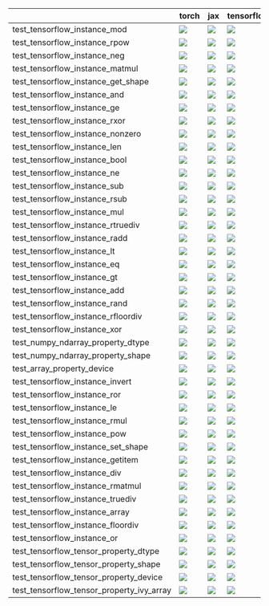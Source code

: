 |                                           | torch                                                                                                                                                                                  | jax                                                                                                                                                                                    | tensorflow                                                                                                                                                                             | numpy                                                                                                                                                                                  |
|:------------------------------------------|:---------------------------------------------------------------------------------------------------------------------------------------------------------------------------------------|:---------------------------------------------------------------------------------------------------------------------------------------------------------------------------------------|:---------------------------------------------------------------------------------------------------------------------------------------------------------------------------------------|:---------------------------------------------------------------------------------------------------------------------------------------------------------------------------------------|
| test_tensorflow_instance_mod              | <a href="https://github.com/unifyai/ivy/actions/runs/4458104063/jobs/7829627615" rel="noopener noreferrer" target="_blank"><img src=https://img.shields.io/badge/-failure-red></a>     | <a href="https://github.com/unifyai/ivy/actions/runs/4458104063/jobs/7829627615" rel="noopener noreferrer" target="_blank"><img src=https://img.shields.io/badge/-failure-red></a>     | <a href="https://github.com/unifyai/ivy/actions/runs/4458104063/jobs/7829627615" rel="noopener noreferrer" target="_blank"><img src=https://img.shields.io/badge/-failure-red></a>     | <a href="https://github.com/unifyai/ivy/actions/runs/4458104063/jobs/7829627615" rel="noopener noreferrer" target="_blank"><img src=https://img.shields.io/badge/-failure-red></a>     |
| test_tensorflow_instance_rpow             | <a href="https://github.com/unifyai/ivy/actions/runs/4458381851/jobs/7830131246" rel="noopener noreferrer" target="_blank"><img src=https://img.shields.io/badge/-success-success></a> | <a href="https://github.com/unifyai/ivy/actions/runs/4458381851/jobs/7830131246" rel="noopener noreferrer" target="_blank"><img src=https://img.shields.io/badge/-success-success></a> | <a href="https://github.com/unifyai/ivy/actions/runs/4458381851/jobs/7830131246" rel="noopener noreferrer" target="_blank"><img src=https://img.shields.io/badge/-success-success></a> | <a href="https://github.com/unifyai/ivy/actions/runs/4458381851/jobs/7830131246" rel="noopener noreferrer" target="_blank"><img src=https://img.shields.io/badge/-success-success></a> |
| test_tensorflow_instance_neg              | <a href="https://github.com/unifyai/ivy/actions/runs/4458104063/jobs/7829627615" rel="noopener noreferrer" target="_blank"><img src=https://img.shields.io/badge/-success-success></a> | <a href="https://github.com/unifyai/ivy/actions/runs/4458104063/jobs/7829627615" rel="noopener noreferrer" target="_blank"><img src=https://img.shields.io/badge/-success-success></a> | <a href="https://github.com/unifyai/ivy/actions/runs/4458104063/jobs/7829627615" rel="noopener noreferrer" target="_blank"><img src=https://img.shields.io/badge/-success-success></a> | <a href="https://github.com/unifyai/ivy/actions/runs/4458104063/jobs/7829627615" rel="noopener noreferrer" target="_blank"><img src=https://img.shields.io/badge/-success-success></a> |
| test_tensorflow_instance_matmul           | <a href="https://github.com/unifyai/ivy/actions/runs/4458104063/jobs/7829627615" rel="noopener noreferrer" target="_blank"><img src=https://img.shields.io/badge/-failure-red></a>     | <a href="https://github.com/unifyai/ivy/actions/runs/4458104063/jobs/7829627615" rel="noopener noreferrer" target="_blank"><img src=https://img.shields.io/badge/-failure-red></a>     | <a href="https://github.com/unifyai/ivy/actions/runs/4458104063/jobs/7829627615" rel="noopener noreferrer" target="_blank"><img src=https://img.shields.io/badge/-failure-red></a>     | <a href="https://github.com/unifyai/ivy/actions/runs/4458104063/jobs/7829627615" rel="noopener noreferrer" target="_blank"><img src=https://img.shields.io/badge/-failure-red></a>     |
| test_tensorflow_instance_get_shape        | <a href="https://github.com/unifyai/ivy/actions/runs/4458104063/jobs/7829627615" rel="noopener noreferrer" target="_blank"><img src=https://img.shields.io/badge/-success-success></a> | <a href="https://github.com/unifyai/ivy/actions/runs/4458104063/jobs/7829627615" rel="noopener noreferrer" target="_blank"><img src=https://img.shields.io/badge/-success-success></a> | <a href="https://github.com/unifyai/ivy/actions/runs/4458104063/jobs/7829627615" rel="noopener noreferrer" target="_blank"><img src=https://img.shields.io/badge/-success-success></a> | <a href="https://github.com/unifyai/ivy/actions/runs/4458104063/jobs/7829627615" rel="noopener noreferrer" target="_blank"><img src=https://img.shields.io/badge/-success-success></a> |
| test_tensorflow_instance_and              | <a href="https://github.com/unifyai/ivy/actions/runs/4482605148/jobs/7880853515" rel="noopener noreferrer" target="_blank"><img src=https://img.shields.io/badge/-success-success></a> | <a href="https://github.com/unifyai/ivy/actions/runs/4482605148/jobs/7880853515" rel="noopener noreferrer" target="_blank"><img src=https://img.shields.io/badge/-success-success></a> | <a href="https://github.com/unifyai/ivy/actions/runs/4482605148/jobs/7880853515" rel="noopener noreferrer" target="_blank"><img src=https://img.shields.io/badge/-success-success></a> | <a href="https://github.com/unifyai/ivy/actions/runs/4482605148/jobs/7880853515" rel="noopener noreferrer" target="_blank"><img src=https://img.shields.io/badge/-success-success></a> |
| test_tensorflow_instance_ge               | <a href="https://github.com/unifyai/ivy/actions/runs/4458104063/jobs/7829627615" rel="noopener noreferrer" target="_blank"><img src=https://img.shields.io/badge/-success-success></a> | <a href="https://github.com/unifyai/ivy/actions/runs/4458104063/jobs/7829627615" rel="noopener noreferrer" target="_blank"><img src=https://img.shields.io/badge/-success-success></a> | <a href="https://github.com/unifyai/ivy/actions/runs/4458104063/jobs/7829627615" rel="noopener noreferrer" target="_blank"><img src=https://img.shields.io/badge/-success-success></a> | <a href="https://github.com/unifyai/ivy/actions/runs/4458104063/jobs/7829627615" rel="noopener noreferrer" target="_blank"><img src=https://img.shields.io/badge/-success-success></a> |
| test_tensorflow_instance_rxor             | <a href="https://github.com/unifyai/ivy/actions/runs/4458381851/jobs/7830131246" rel="noopener noreferrer" target="_blank"><img src=https://img.shields.io/badge/-failure-red></a>     | <a href="https://github.com/unifyai/ivy/actions/runs/4458381851/jobs/7830131246" rel="noopener noreferrer" target="_blank"><img src=https://img.shields.io/badge/-failure-red></a>     | <a href="https://github.com/unifyai/ivy/actions/runs/4458381851/jobs/7830131246" rel="noopener noreferrer" target="_blank"><img src=https://img.shields.io/badge/-failure-red></a>     | <a href="https://github.com/unifyai/ivy/actions/runs/4458381851/jobs/7830131246" rel="noopener noreferrer" target="_blank"><img src=https://img.shields.io/badge/-failure-red></a>     |
| test_tensorflow_instance_nonzero          | <a href="https://github.com/unifyai/ivy/actions/runs/4458104063/jobs/7829627615" rel="noopener noreferrer" target="_blank"><img src=https://img.shields.io/badge/-success-success></a> | <a href="https://github.com/unifyai/ivy/actions/runs/4458104063/jobs/7829627615" rel="noopener noreferrer" target="_blank"><img src=https://img.shields.io/badge/-success-success></a> | <a href="https://github.com/unifyai/ivy/actions/runs/4458104063/jobs/7829627615" rel="noopener noreferrer" target="_blank"><img src=https://img.shields.io/badge/-success-success></a> | <a href="https://github.com/unifyai/ivy/actions/runs/4458104063/jobs/7829627615" rel="noopener noreferrer" target="_blank"><img src=https://img.shields.io/badge/-success-success></a> |
| test_tensorflow_instance_len              | <a href="https://github.com/unifyai/ivy/actions/runs/4458104063/jobs/7829627615" rel="noopener noreferrer" target="_blank"><img src=https://img.shields.io/badge/-success-success></a> | <a href="https://github.com/unifyai/ivy/actions/runs/4458104063/jobs/7829627615" rel="noopener noreferrer" target="_blank"><img src=https://img.shields.io/badge/-success-success></a> | <a href="https://github.com/unifyai/ivy/actions/runs/4458104063/jobs/7829627615" rel="noopener noreferrer" target="_blank"><img src=https://img.shields.io/badge/-failure-red></a>     | <a href="https://github.com/unifyai/ivy/actions/runs/4458104063/jobs/7829627615" rel="noopener noreferrer" target="_blank"><img src=https://img.shields.io/badge/-success-success></a> |
| test_tensorflow_instance_bool             | <a href="https://github.com/unifyai/ivy/actions/runs/4482605148/jobs/7880853515" rel="noopener noreferrer" target="_blank"><img src=https://img.shields.io/badge/-success-success></a> | <a href="https://github.com/unifyai/ivy/actions/runs/4482605148/jobs/7880853515" rel="noopener noreferrer" target="_blank"><img src=https://img.shields.io/badge/-success-success></a> | <a href="https://github.com/unifyai/ivy/actions/runs/4482605148/jobs/7880853515" rel="noopener noreferrer" target="_blank"><img src=https://img.shields.io/badge/-success-success></a> | <a href="https://github.com/unifyai/ivy/actions/runs/4482605148/jobs/7880853515" rel="noopener noreferrer" target="_blank"><img src=https://img.shields.io/badge/-success-success></a> |
| test_tensorflow_instance_ne               | <a href="https://github.com/unifyai/ivy/actions/runs/4458104063/jobs/7829627615" rel="noopener noreferrer" target="_blank"><img src=https://img.shields.io/badge/-success-success></a> | <a href="https://github.com/unifyai/ivy/actions/runs/4458104063/jobs/7829627615" rel="noopener noreferrer" target="_blank"><img src=https://img.shields.io/badge/-success-success></a> | <a href="https://github.com/unifyai/ivy/actions/runs/4458104063/jobs/7829627615" rel="noopener noreferrer" target="_blank"><img src=https://img.shields.io/badge/-success-success></a> | <a href="https://github.com/unifyai/ivy/actions/runs/4458104063/jobs/7829627615" rel="noopener noreferrer" target="_blank"><img src=https://img.shields.io/badge/-success-success></a> |
| test_tensorflow_instance_sub              | <a href="https://github.com/unifyai/ivy/actions/runs/4458381851/jobs/7830131246" rel="noopener noreferrer" target="_blank"><img src=https://img.shields.io/badge/-success-success></a> | <a href="https://github.com/unifyai/ivy/actions/runs/4458381851/jobs/7830131246" rel="noopener noreferrer" target="_blank"><img src=https://img.shields.io/badge/-success-success></a> | <a href="https://github.com/unifyai/ivy/actions/runs/4458381851/jobs/7830131246" rel="noopener noreferrer" target="_blank"><img src=https://img.shields.io/badge/-success-success></a> | <a href="https://github.com/unifyai/ivy/actions/runs/4458381851/jobs/7830131246" rel="noopener noreferrer" target="_blank"><img src=https://img.shields.io/badge/-success-success></a> |
| test_tensorflow_instance_rsub             | <a href="https://github.com/unifyai/ivy/actions/runs/4458381851/jobs/7830131246" rel="noopener noreferrer" target="_blank"><img src=https://img.shields.io/badge/-success-success></a> | <a href="https://github.com/unifyai/ivy/actions/runs/4458381851/jobs/7830131246" rel="noopener noreferrer" target="_blank"><img src=https://img.shields.io/badge/-success-success></a> | <a href="https://github.com/unifyai/ivy/actions/runs/4458381851/jobs/7830131246" rel="noopener noreferrer" target="_blank"><img src=https://img.shields.io/badge/-success-success></a> | <a href="https://github.com/unifyai/ivy/actions/runs/4458381851/jobs/7830131246" rel="noopener noreferrer" target="_blank"><img src=https://img.shields.io/badge/-success-success></a> |
| test_tensorflow_instance_mul              | <a href="https://github.com/unifyai/ivy/actions/runs/4458104063/jobs/7829627615" rel="noopener noreferrer" target="_blank"><img src=https://img.shields.io/badge/-success-success></a> | <a href="https://github.com/unifyai/ivy/actions/runs/4458104063/jobs/7829627615" rel="noopener noreferrer" target="_blank"><img src=https://img.shields.io/badge/-success-success></a> | <a href="https://github.com/unifyai/ivy/actions/runs/4458104063/jobs/7829627615" rel="noopener noreferrer" target="_blank"><img src=https://img.shields.io/badge/-success-success></a> | <a href="https://github.com/unifyai/ivy/actions/runs/4458104063/jobs/7829627615" rel="noopener noreferrer" target="_blank"><img src=https://img.shields.io/badge/-success-success></a> |
| test_tensorflow_instance_rtruediv         | <a href="https://github.com/unifyai/ivy/actions/runs/4458381851/jobs/7830131246" rel="noopener noreferrer" target="_blank"><img src=https://img.shields.io/badge/-success-success></a> | <a href="https://github.com/unifyai/ivy/actions/runs/4458381851/jobs/7830131246" rel="noopener noreferrer" target="_blank"><img src=https://img.shields.io/badge/-success-success></a> | <a href="https://github.com/unifyai/ivy/actions/runs/4458381851/jobs/7830131246" rel="noopener noreferrer" target="_blank"><img src=https://img.shields.io/badge/-success-success></a> | <a href="https://github.com/unifyai/ivy/actions/runs/4458381851/jobs/7830131246" rel="noopener noreferrer" target="_blank"><img src=https://img.shields.io/badge/-success-success></a> |
| test_tensorflow_instance_radd             | <a href="https://github.com/unifyai/ivy/actions/runs/4458104063/jobs/7829627615" rel="noopener noreferrer" target="_blank"><img src=https://img.shields.io/badge/-success-success></a> | <a href="https://github.com/unifyai/ivy/actions/runs/4458104063/jobs/7829627615" rel="noopener noreferrer" target="_blank"><img src=https://img.shields.io/badge/-success-success></a> | <a href="https://github.com/unifyai/ivy/actions/runs/4458104063/jobs/7829627615" rel="noopener noreferrer" target="_blank"><img src=https://img.shields.io/badge/-success-success></a> | <a href="https://github.com/unifyai/ivy/actions/runs/4458104063/jobs/7829627615" rel="noopener noreferrer" target="_blank"><img src=https://img.shields.io/badge/-success-success></a> |
| test_tensorflow_instance_lt               | <a href="https://github.com/unifyai/ivy/actions/runs/4458104063/jobs/7829627615" rel="noopener noreferrer" target="_blank"><img src=https://img.shields.io/badge/-failure-red></a>     | <a href="https://github.com/unifyai/ivy/actions/runs/4458104063/jobs/7829627615" rel="noopener noreferrer" target="_blank"><img src=https://img.shields.io/badge/-failure-red></a>     | <a href="https://github.com/unifyai/ivy/actions/runs/4458104063/jobs/7829627615" rel="noopener noreferrer" target="_blank"><img src=https://img.shields.io/badge/-failure-red></a>     | <a href="https://github.com/unifyai/ivy/actions/runs/4458104063/jobs/7829627615" rel="noopener noreferrer" target="_blank"><img src=https://img.shields.io/badge/-failure-red></a>     |
| test_tensorflow_instance_eq               | <a href="https://github.com/unifyai/ivy/actions/runs/4458104063/jobs/7829627615" rel="noopener noreferrer" target="_blank"><img src=https://img.shields.io/badge/-success-success></a> | <a href="https://github.com/unifyai/ivy/actions/runs/4482605148/jobs/7880853515" rel="noopener noreferrer" target="_blank"><img src=https://img.shields.io/badge/-success-success></a> | <a href="https://github.com/unifyai/ivy/actions/runs/4458104063/jobs/7829627615" rel="noopener noreferrer" target="_blank"><img src=https://img.shields.io/badge/-success-success></a> | <a href="https://github.com/unifyai/ivy/actions/runs/4482605148/jobs/7880853515" rel="noopener noreferrer" target="_blank"><img src=https://img.shields.io/badge/-success-success></a> |
| test_tensorflow_instance_gt               | <a href="https://github.com/unifyai/ivy/actions/runs/4458104063/jobs/7829627615" rel="noopener noreferrer" target="_blank"><img src=https://img.shields.io/badge/-failure-red></a>     | <a href="https://github.com/unifyai/ivy/actions/runs/4458104063/jobs/7829627615" rel="noopener noreferrer" target="_blank"><img src=https://img.shields.io/badge/-failure-red></a>     | <a href="https://github.com/unifyai/ivy/actions/runs/4458104063/jobs/7829627615" rel="noopener noreferrer" target="_blank"><img src=https://img.shields.io/badge/-failure-red></a>     | <a href="https://github.com/unifyai/ivy/actions/runs/4458104063/jobs/7829627615" rel="noopener noreferrer" target="_blank"><img src=https://img.shields.io/badge/-failure-red></a>     |
| test_tensorflow_instance_add              | <a href="https://github.com/unifyai/ivy/actions/runs/4482605148/jobs/7880853515" rel="noopener noreferrer" target="_blank"><img src=https://img.shields.io/badge/-success-success></a> | <a href="https://github.com/unifyai/ivy/actions/runs/4482605148/jobs/7880853515" rel="noopener noreferrer" target="_blank"><img src=https://img.shields.io/badge/-success-success></a> | <a href="https://github.com/unifyai/ivy/actions/runs/4482605148/jobs/7880853515" rel="noopener noreferrer" target="_blank"><img src=https://img.shields.io/badge/-success-success></a> | <a href="https://github.com/unifyai/ivy/actions/runs/4482605148/jobs/7880853515" rel="noopener noreferrer" target="_blank"><img src=https://img.shields.io/badge/-success-success></a> |
| test_tensorflow_instance_rand             | <a href="https://github.com/unifyai/ivy/actions/runs/4458104063/jobs/7829627615" rel="noopener noreferrer" target="_blank"><img src=https://img.shields.io/badge/-failure-red></a>     | <a href="https://github.com/unifyai/ivy/actions/runs/4458104063/jobs/7829627615" rel="noopener noreferrer" target="_blank"><img src=https://img.shields.io/badge/-failure-red></a>     | <a href="https://github.com/unifyai/ivy/actions/runs/4458104063/jobs/7829627615" rel="noopener noreferrer" target="_blank"><img src=https://img.shields.io/badge/-failure-red></a>     | <a href="https://github.com/unifyai/ivy/actions/runs/4458104063/jobs/7829627615" rel="noopener noreferrer" target="_blank"><img src=https://img.shields.io/badge/-failure-red></a>     |
| test_tensorflow_instance_rfloordiv        | <a href="https://github.com/unifyai/ivy/actions/runs/4458381851/jobs/7830131246" rel="noopener noreferrer" target="_blank"><img src=https://img.shields.io/badge/-failure-red></a>     | <a href="https://github.com/unifyai/ivy/actions/runs/4458104063/jobs/7829627615" rel="noopener noreferrer" target="_blank"><img src=https://img.shields.io/badge/-success-success></a> | <a href="https://github.com/unifyai/ivy/actions/runs/4458381851/jobs/7830131246" rel="noopener noreferrer" target="_blank"><img src=https://img.shields.io/badge/-success-success></a> | <a href="https://github.com/unifyai/ivy/actions/runs/4458104063/jobs/7829627615" rel="noopener noreferrer" target="_blank"><img src=https://img.shields.io/badge/-success-success></a> |
| test_tensorflow_instance_xor              | <a href="https://github.com/unifyai/ivy/actions/runs/4458381851/jobs/7830131246" rel="noopener noreferrer" target="_blank"><img src=https://img.shields.io/badge/-failure-red></a>     | <a href="https://github.com/unifyai/ivy/actions/runs/4458381851/jobs/7830131246" rel="noopener noreferrer" target="_blank"><img src=https://img.shields.io/badge/-failure-red></a>     | <a href="https://github.com/unifyai/ivy/actions/runs/4458381851/jobs/7830131246" rel="noopener noreferrer" target="_blank"><img src=https://img.shields.io/badge/-failure-red></a>     | <a href="https://github.com/unifyai/ivy/actions/runs/4458381851/jobs/7830131246" rel="noopener noreferrer" target="_blank"><img src=https://img.shields.io/badge/-failure-red></a>     |
| test_numpy_ndarray_property_dtype         | <a href="https://github.com/unifyai/ivy/actions/runs/3846377220/jobs/6551632303" rel="noopener noreferrer" target="_blank"><img src=https://img.shields.io/badge/-failure-red></a>     | <a href="https://github.com/unifyai/ivy/actions/runs/3846377220/jobs/6551655611" rel="noopener noreferrer" target="_blank"><img src=https://img.shields.io/badge/-failure-red></a>     | <a href="https://github.com/unifyai/ivy/actions/runs/3846377220/jobs/6551631626" rel="noopener noreferrer" target="_blank"><img src=https://img.shields.io/badge/-failure-red></a>     | <a href="https://github.com/unifyai/ivy/actions/runs/3847584042/jobs/6554248154" rel="noopener noreferrer" target="_blank"><img src=https://img.shields.io/badge/-failure-red></a>     |
| test_numpy_ndarray_property_shape         | <a href="https://github.com/unifyai/ivy/actions/runs/3815434421/jobs/6490413760" rel="noopener noreferrer" target="_blank"><img src=https://img.shields.io/badge/-success-success></a> | <a href="https://github.com/unifyai/ivy/actions/runs/3820998689/jobs/6499729750" rel="noopener noreferrer" target="_blank"><img src=https://img.shields.io/badge/-success-success></a> | <a href="https://github.com/unifyai/ivy/actions/runs/3841012498/jobs/6540741723" rel="noopener noreferrer" target="_blank"><img src=https://img.shields.io/badge/-success-success></a> | <a href="https://github.com/unifyai/ivy/actions/runs/3846377220/jobs/6551650363" rel="noopener noreferrer" target="_blank"><img src=https://img.shields.io/badge/-failure-red></a>     |
| test_array_property_device                | <a href="null" rel="noopener noreferrer" target="_blank"><img src=https://img.shields.io/badge/-failure-red></a>                                                                       | <a href="https://github.com/unifyai/ivy/actions/runs/3791293454/jobs/6446618989" rel="noopener noreferrer" target="_blank"><img src=https://img.shields.io/badge/-success-success></a> | <a href="https://github.com/unifyai/ivy/actions/runs/3846377220/jobs/6551627733" rel="noopener noreferrer" target="_blank"><img src=https://img.shields.io/badge/-failure-red></a>     | <a href="https://github.com/unifyai/ivy/actions/runs/3846377220/jobs/6551633245" rel="noopener noreferrer" target="_blank"><img src=https://img.shields.io/badge/-failure-red></a>     |
| test_tensorflow_instance_invert           | <a href="https://github.com/unifyai/ivy/actions/runs/4483077720/jobs/7881922591" rel="noopener noreferrer" target="_blank"><img src=https://img.shields.io/badge/-success-success></a> | <a href="https://github.com/unifyai/ivy/actions/runs/4483077720/jobs/7881922591" rel="noopener noreferrer" target="_blank"><img src=https://img.shields.io/badge/-success-success></a> | <a href="https://github.com/unifyai/ivy/actions/runs/4483077720/jobs/7881922591" rel="noopener noreferrer" target="_blank"><img src=https://img.shields.io/badge/-success-success></a> | <a href="https://github.com/unifyai/ivy/actions/runs/4483077720/jobs/7881922591" rel="noopener noreferrer" target="_blank"><img src=https://img.shields.io/badge/-success-success></a> |
| test_tensorflow_instance_ror              | <a href="https://github.com/unifyai/ivy/actions/runs/4458381851/jobs/7830131246" rel="noopener noreferrer" target="_blank"><img src=https://img.shields.io/badge/-failure-red></a>     | <a href="https://github.com/unifyai/ivy/actions/runs/4458381851/jobs/7830131246" rel="noopener noreferrer" target="_blank"><img src=https://img.shields.io/badge/-failure-red></a>     | <a href="https://github.com/unifyai/ivy/actions/runs/4458381851/jobs/7830131246" rel="noopener noreferrer" target="_blank"><img src=https://img.shields.io/badge/-failure-red></a>     | <a href="https://github.com/unifyai/ivy/actions/runs/4458381851/jobs/7830131246" rel="noopener noreferrer" target="_blank"><img src=https://img.shields.io/badge/-failure-red></a>     |
| test_tensorflow_instance_le               | <a href="https://github.com/unifyai/ivy/actions/runs/4458104063/jobs/7829627615" rel="noopener noreferrer" target="_blank"><img src=https://img.shields.io/badge/-failure-red></a>     | <a href="https://github.com/unifyai/ivy/actions/runs/4483077720/jobs/7881922591" rel="noopener noreferrer" target="_blank"><img src=https://img.shields.io/badge/-success-success></a> | <a href="https://github.com/unifyai/ivy/actions/runs/4458104063/jobs/7829627615" rel="noopener noreferrer" target="_blank"><img src=https://img.shields.io/badge/-failure-red></a>     | <a href="https://github.com/unifyai/ivy/actions/runs/4458104063/jobs/7829627615" rel="noopener noreferrer" target="_blank"><img src=https://img.shields.io/badge/-failure-red></a>     |
| test_tensorflow_instance_rmul             | <a href="https://github.com/unifyai/ivy/actions/runs/4458381851/jobs/7830131246" rel="noopener noreferrer" target="_blank"><img src=https://img.shields.io/badge/-success-success></a> | <a href="https://github.com/unifyai/ivy/actions/runs/4458381851/jobs/7830131246" rel="noopener noreferrer" target="_blank"><img src=https://img.shields.io/badge/-success-success></a> | <a href="https://github.com/unifyai/ivy/actions/runs/4458381851/jobs/7830131246" rel="noopener noreferrer" target="_blank"><img src=https://img.shields.io/badge/-success-success></a> | <a href="https://github.com/unifyai/ivy/actions/runs/4458381851/jobs/7830131246" rel="noopener noreferrer" target="_blank"><img src=https://img.shields.io/badge/-success-success></a> |
| test_tensorflow_instance_pow              | <a href="https://github.com/unifyai/ivy/actions/runs/4458104063/jobs/7829627615" rel="noopener noreferrer" target="_blank"><img src=https://img.shields.io/badge/-success-success></a> | <a href="https://github.com/unifyai/ivy/actions/runs/4458104063/jobs/7829627615" rel="noopener noreferrer" target="_blank"><img src=https://img.shields.io/badge/-failure-red></a>     | <a href="https://github.com/unifyai/ivy/actions/runs/4458104063/jobs/7829627615" rel="noopener noreferrer" target="_blank"><img src=https://img.shields.io/badge/-success-success></a> | <a href="https://github.com/unifyai/ivy/actions/runs/4458104063/jobs/7829627615" rel="noopener noreferrer" target="_blank"><img src=https://img.shields.io/badge/-success-success></a> |
| test_tensorflow_instance_set_shape        | <a href="https://github.com/unifyai/ivy/actions/runs/4458381851/jobs/7830131246" rel="noopener noreferrer" target="_blank"><img src=https://img.shields.io/badge/-success-success></a> | <a href="https://github.com/unifyai/ivy/actions/runs/4458381851/jobs/7830131246" rel="noopener noreferrer" target="_blank"><img src=https://img.shields.io/badge/-success-success></a> | <a href="https://github.com/unifyai/ivy/actions/runs/4458381851/jobs/7830131246" rel="noopener noreferrer" target="_blank"><img src=https://img.shields.io/badge/-success-success></a> | <a href="https://github.com/unifyai/ivy/actions/runs/4458381851/jobs/7830131246" rel="noopener noreferrer" target="_blank"><img src=https://img.shields.io/badge/-success-success></a> |
| test_tensorflow_instance_getitem          | <a href="https://github.com/unifyai/ivy/actions/runs/4458104063/jobs/7829627615" rel="noopener noreferrer" target="_blank"><img src=https://img.shields.io/badge/-success-success></a> | <a href="https://github.com/unifyai/ivy/actions/runs/4458104063/jobs/7829627615" rel="noopener noreferrer" target="_blank"><img src=https://img.shields.io/badge/-success-success></a> | <a href="https://github.com/unifyai/ivy/actions/runs/4458104063/jobs/7829627615" rel="noopener noreferrer" target="_blank"><img src=https://img.shields.io/badge/-success-success></a> | <a href="https://github.com/unifyai/ivy/actions/runs/4458104063/jobs/7829627615" rel="noopener noreferrer" target="_blank"><img src=https://img.shields.io/badge/-failure-red></a>     |
| test_tensorflow_instance_div              | <a href="https://github.com/unifyai/ivy/actions/runs/4482605148/jobs/7880853515" rel="noopener noreferrer" target="_blank"><img src=https://img.shields.io/badge/-failure-red></a>     | <a href="https://github.com/unifyai/ivy/actions/runs/4482605148/jobs/7880853515" rel="noopener noreferrer" target="_blank"><img src=https://img.shields.io/badge/-success-success></a> | <a href="https://github.com/unifyai/ivy/actions/runs/4482605148/jobs/7880853515" rel="noopener noreferrer" target="_blank"><img src=https://img.shields.io/badge/-success-success></a> | <a href="https://github.com/unifyai/ivy/actions/runs/4482605148/jobs/7880853515" rel="noopener noreferrer" target="_blank"><img src=https://img.shields.io/badge/-success-success></a> |
| test_tensorflow_instance_rmatmul          | <a href="https://github.com/unifyai/ivy/actions/runs/4458381851/jobs/7830131246" rel="noopener noreferrer" target="_blank"><img src=https://img.shields.io/badge/-failure-red></a>     | <a href="https://github.com/unifyai/ivy/actions/runs/4458381851/jobs/7830131246" rel="noopener noreferrer" target="_blank"><img src=https://img.shields.io/badge/-success-success></a> | <a href="https://github.com/unifyai/ivy/actions/runs/4458381851/jobs/7830131246" rel="noopener noreferrer" target="_blank"><img src=https://img.shields.io/badge/-success-success></a> | <a href="https://github.com/unifyai/ivy/actions/runs/4458381851/jobs/7830131246" rel="noopener noreferrer" target="_blank"><img src=https://img.shields.io/badge/-failure-red></a>     |
| test_tensorflow_instance_truediv          | <a href="https://github.com/unifyai/ivy/actions/runs/4458381851/jobs/7830131246" rel="noopener noreferrer" target="_blank"><img src=https://img.shields.io/badge/-success-success></a> | <a href="https://github.com/unifyai/ivy/actions/runs/4458381851/jobs/7830131246" rel="noopener noreferrer" target="_blank"><img src=https://img.shields.io/badge/-success-success></a> | <a href="https://github.com/unifyai/ivy/actions/runs/4458381851/jobs/7830131246" rel="noopener noreferrer" target="_blank"><img src=https://img.shields.io/badge/-success-success></a> | <a href="https://github.com/unifyai/ivy/actions/runs/4458381851/jobs/7830131246" rel="noopener noreferrer" target="_blank"><img src=https://img.shields.io/badge/-success-success></a> |
| test_tensorflow_instance_array            | <a href="https://github.com/unifyai/ivy/actions/runs/4482605148/jobs/7880853515" rel="noopener noreferrer" target="_blank"><img src=https://img.shields.io/badge/-failure-red></a>     | <a href="https://github.com/unifyai/ivy/actions/runs/4482605148/jobs/7880853515" rel="noopener noreferrer" target="_blank"><img src=https://img.shields.io/badge/-failure-red></a>     | <a href="https://github.com/unifyai/ivy/actions/runs/4482605148/jobs/7880853515" rel="noopener noreferrer" target="_blank"><img src=https://img.shields.io/badge/-failure-red></a>     | <a href="https://github.com/unifyai/ivy/actions/runs/4482605148/jobs/7880853515" rel="noopener noreferrer" target="_blank"><img src=https://img.shields.io/badge/-failure-red></a>     |
| test_tensorflow_instance_floordiv         | <a href="https://github.com/unifyai/ivy/actions/runs/4458104063/jobs/7829627615" rel="noopener noreferrer" target="_blank"><img src=https://img.shields.io/badge/-success-success></a> | <a href="https://github.com/unifyai/ivy/actions/runs/4458104063/jobs/7829627615" rel="noopener noreferrer" target="_blank"><img src=https://img.shields.io/badge/-success-success></a> | <a href="https://github.com/unifyai/ivy/actions/runs/4458104063/jobs/7829627615" rel="noopener noreferrer" target="_blank"><img src=https://img.shields.io/badge/-success-success></a> | <a href="https://github.com/unifyai/ivy/actions/runs/4458104063/jobs/7829627615" rel="noopener noreferrer" target="_blank"><img src=https://img.shields.io/badge/-success-success></a> |
| test_tensorflow_instance_or               | <a href="https://github.com/unifyai/ivy/actions/runs/4458104063/jobs/7829627615" rel="noopener noreferrer" target="_blank"><img src=https://img.shields.io/badge/-failure-red></a>     | <a href="https://github.com/unifyai/ivy/actions/runs/4458104063/jobs/7829627615" rel="noopener noreferrer" target="_blank"><img src=https://img.shields.io/badge/-failure-red></a>     | <a href="https://github.com/unifyai/ivy/actions/runs/4458104063/jobs/7829627615" rel="noopener noreferrer" target="_blank"><img src=https://img.shields.io/badge/-failure-red></a>     | <a href="https://github.com/unifyai/ivy/actions/runs/4458104063/jobs/7829627615" rel="noopener noreferrer" target="_blank"><img src=https://img.shields.io/badge/-failure-red></a>     |
| test_tensorflow_tensor_property_dtype     | <a href="https://github.com/unifyai/ivy/actions/runs/4458381851/jobs/7830131246" rel="noopener noreferrer" target="_blank"><img src=https://img.shields.io/badge/-success-success></a> | <a href="https://github.com/unifyai/ivy/actions/runs/4458381851/jobs/7830131246" rel="noopener noreferrer" target="_blank"><img src=https://img.shields.io/badge/-success-success></a> | <a href="https://github.com/unifyai/ivy/actions/runs/4458381851/jobs/7830131246" rel="noopener noreferrer" target="_blank"><img src=https://img.shields.io/badge/-success-success></a> | <a href="https://github.com/unifyai/ivy/actions/runs/4458381851/jobs/7830131246" rel="noopener noreferrer" target="_blank"><img src=https://img.shields.io/badge/-success-success></a> |
| test_tensorflow_tensor_property_shape     | <a href="https://github.com/unifyai/ivy/actions/runs/4458381851/jobs/7830131246" rel="noopener noreferrer" target="_blank"><img src=https://img.shields.io/badge/-success-success></a> | <a href="https://github.com/unifyai/ivy/actions/runs/4458381851/jobs/7830131246" rel="noopener noreferrer" target="_blank"><img src=https://img.shields.io/badge/-success-success></a> | <a href="https://github.com/unifyai/ivy/actions/runs/4458381851/jobs/7830131246" rel="noopener noreferrer" target="_blank"><img src=https://img.shields.io/badge/-success-success></a> | <a href="https://github.com/unifyai/ivy/actions/runs/4458381851/jobs/7830131246" rel="noopener noreferrer" target="_blank"><img src=https://img.shields.io/badge/-success-success></a> |
| test_tensorflow_tensor_property_device    | <a href="https://github.com/unifyai/ivy/actions/runs/4458381851/jobs/7830131246" rel="noopener noreferrer" target="_blank"><img src=https://img.shields.io/badge/-success-success></a> | <a href="https://github.com/unifyai/ivy/actions/runs/4458381851/jobs/7830131246" rel="noopener noreferrer" target="_blank"><img src=https://img.shields.io/badge/-success-success></a> | <a href="https://github.com/unifyai/ivy/actions/runs/4458381851/jobs/7830131246" rel="noopener noreferrer" target="_blank"><img src=https://img.shields.io/badge/-success-success></a> | <a href="https://github.com/unifyai/ivy/actions/runs/4458381851/jobs/7830131246" rel="noopener noreferrer" target="_blank"><img src=https://img.shields.io/badge/-success-success></a> |
| test_tensorflow_tensor_property_ivy_array | <a href="https://github.com/unifyai/ivy/actions/runs/4458381851/jobs/7830131246" rel="noopener noreferrer" target="_blank"><img src=https://img.shields.io/badge/-success-success></a> | <a href="https://github.com/unifyai/ivy/actions/runs/4458381851/jobs/7830131246" rel="noopener noreferrer" target="_blank"><img src=https://img.shields.io/badge/-success-success></a> | <a href="https://github.com/unifyai/ivy/actions/runs/4458381851/jobs/7830131246" rel="noopener noreferrer" target="_blank"><img src=https://img.shields.io/badge/-success-success></a> | <a href="https://github.com/unifyai/ivy/actions/runs/4458381851/jobs/7830131246" rel="noopener noreferrer" target="_blank"><img src=https://img.shields.io/badge/-success-success></a> |